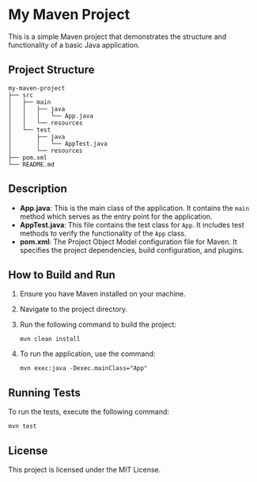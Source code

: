 # My Maven Project

This is a simple Maven project that demonstrates the structure and functionality of a basic Java application.

## Project Structure

```
my-maven-project
├── src
│   ├── main
│   │   ├── java
│   │   │   └── App.java
│   │   └── resources
│   └── test
│       ├── java
│       │   └── AppTest.java
│       └── resources
├── pom.xml
└── README.md
```

## Description

- **App.java**: This is the main class of the application. It contains the `main` method which serves as the entry point for the application.
- **AppTest.java**: This file contains the test class for `App`. It includes test methods to verify the functionality of the `App` class.
- **pom.xml**: The Project Object Model configuration file for Maven. It specifies the project dependencies, build configuration, and plugins.

## How to Build and Run

1. Ensure you have Maven installed on your machine.
2. Navigate to the project directory.
3. Run the following command to build the project:

   ```
   mvn clean install
   ```

4. To run the application, use the command:

   ```
   mvn exec:java -Dexec.mainClass="App"
   ```

## Running Tests

To run the tests, execute the following command:

```
mvn test
```

## License

This project is licensed under the MIT License.